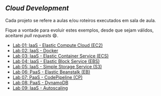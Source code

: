 ## *Cloud Development*

Cada projeto se refere a aulas e/ou roteiros executados em sala de aula.

Fique a vontade para evoluir estes exemplos, desde que sejam válidos, aceitarei *pull requests* 😄.

 - [Lab 01: IaaS - Elastic Compute Cloud (EC2)](https://github.com/josecastillolema/fiap/blob/master/scj/cloud/lab01-iaas-ec2.md)
 - [Lab 02: IaaS - Docker](https://github.com/josecastillolema/fiap/blob/master/scj/cloud/lab02-iaas-docker.md)
 - [Lab 03: IaaS - Elastic Container Service (ECS)](https://github.com/josecastillolema/fiap/blob/master/scj/cloud/lab03-iaas-ecs.md)
 - [Lab 04: IaaS - Elastic Block Service (EBS)](https://github.com/josecastillolema/fiap/blob/master/scj/cloud/lab04-iaas-ebs.md)
 - [Lab 05: IaaS - Simple Storage Service (S3)](https://github.com/josecastillolema/fiap/blob/master/scj/cloud/lab05-iaas-s3.md)
 - [Lab 06: PaaS - Elastic Beanstalk (EB)](https://github.com/josecastillolema/fiap/blob/master/scj/cloud/lab06-paas-eb.md)
 - [Lab 07: PaaS - CodePipeline (CP)](https://github.com/josecastillolema/fiap/blob/master/scj/cloud/lab07-paas-cp.md)
 - [Lab 08: PaaS - DynamoDB](https://github.com/josecastillolema/fiap/blob/master/scj/cloud/lab08-paas-dynamo.md)
 - [Lab 09: IaaS - Autoscaling](https://github.com/josecastillolema/fiap/blob/master/scj/cloud/lab09-iaas-autoscaling.md)

